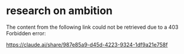 # research on ambition

The content from the following link could not be retrieved due to a 403 Forbidden error:

https://claude.ai/share/987e85a9-d45d-4223-9324-1df9a21e758f

